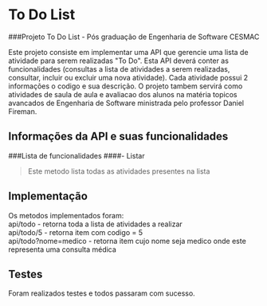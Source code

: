 # To Do List
###Projeto To Do List - Pós graduação de Engenharia de Software CESMAC   

Este projeto consiste em implementar uma API que gerencie uma lista de atividade para serem realizadas "To Do". Esta API deverá conter as funcionalidades (consultas a lista de atividades a serem realizadas, consultar, incluir ou excluir uma nova atividade). Cada atividade possui 2 informações o codigo e sua descrição. O projeto tambem servirá como atividades de saula de aula e avaliacao dos alunos na matéria topicos avancados de Engenharia de Software ministrada pelo professor Daniel Fireman.

## Informações da API e suas funcionalidades  
###Lista de funcionalidades
####- Listar
>Este metodo lista todas as atividades presentes na lista  


## Implementação
Os metodos implementados foram:  
  api/todo - retorna toda a lista de atividades a realizar  
  api/todo/5 - retorna item com codigo = 5  
  api/todo?nome=medico - retorna item cujo nome seja medico onde este representa uma consulta médica  
  
## Testes
Foram realizados testes e todos passaram com sucesso.

